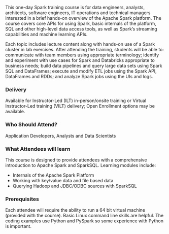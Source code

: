 <!-- Spark Overview -->

This one-day Spark training course is for data engineers, analysts, architects, software engineers, IT operations and technical managers interested in a brief hands-on overview of the Apache Spark platform. The course covers core APIs for using Spark, basic internals of the platform, SQL and other high-level data access tools, as well as Spark’s streaming capabilities and machine learning APIs.

Each topic includes lecture content along with hands-on use of a Spark cluster in lab exercises. After attending the training, students will be able to: communicate with team members using appropriate terminology; identify and experiment with use cases for Spark and Databricks appropriate to business needs; build data pipelines and query large data sets using Spark SQL and DataFrames; execute and modify ETL jobs using the Spark API, DataFrames and RDDs; and analyze Spark jobs using the UIs and logs.


### Delivery

Available for Instructor-Led (ILT) in-person/onsite training or Virtual Instructor-Led training (VILT) delivery; Open Enrollment options may be available.


### Who Should Attend?

Application Developers, Analysts and Data Scientists


### What Attendees will learn

This course is designed to provide attendees with a comprehensive introduction to Apache Spark and SparkSQL. Learning modules include:

- Internals of the Apache Spark Platform
- Working with key/value data and file based data
- Querying Hadoop and JDBC/ODBC sources with SparkSQL



### Prerequisites

Each attendee will require the ability to run a 64 bit virtual machine (provided with the course). Basic Linux command
line skills are helpful. The coding examples use Python and PySpark so some experience with Python is important.



